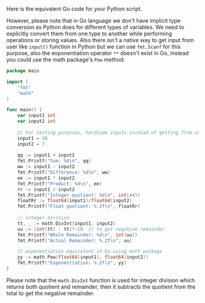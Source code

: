 Here is the equivalent Go code for your Python script. 

However, please note that in Go language we don't have implicit type conversion as Python does for different types of variables. We need to explicitly convert them from one type to another while performing operations or storing values. Also there isn't a native way to get input from user like `input()` function in Python but we can use `fmt.Scanf` for this purpose, also the exponentiation operator `**` doesn't exist in Go, instead you could use the math package's `Pow` method:

```go
package main

import (
	"fmt"
	"math"
)

func main() {
	var input1 int
	var input2 int
	
	// For testing purposes, hardcode inputs instead of getting from user
	input1 = 18
	input2 = 7
	
	qq := input1 + input2
	fmt.Printf("Sum: %d\n", qq)
	ww := input1 - input2
	fmt.Printf("Difference: %d\n", ww)
	ee := input1 * input2
	fmt.Printf("Product: %d\n", ee)
	rr := input1 / input2
	fmt.Printf("Integer quotient: %d\n", int(rr))
	floatRr := float64(input1)/float64(input2)
	fmt.Printf("Float quotient: %.2f\n", floatRr)
	
	// integer division
	tt, _ := math.DivInt(input1, input2)
	uu := (int(tt) - tt)*-10  // to get negative remainder
	fmt.Printf("Whole Remainder: %d\n", int(uu))
	fmt.Printf("Actual Remainder: %.2f\n", uu)

	// exponentiation equivalent in Go using math package
	yy := math.Pow(float64(input1), float64(input2))
	fmt.Printf("Exponentiation: %.2f\n", yy)
}
```

Please note that the `math.DivInt` function is used for integer division which returns both quotient and remainder, then it subtracts the quotient from the total to get the negative remainder.
